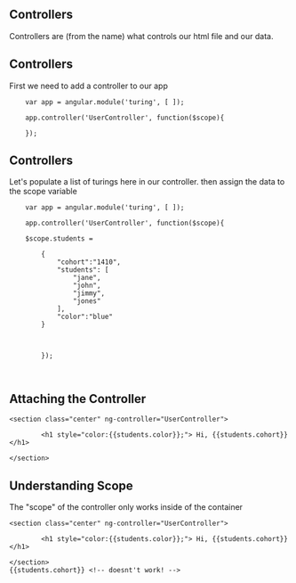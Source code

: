 ## Controllers
Controllers are (from the name) what controls our html file and our data. <!-- .element: class="fragment" -->


## Controllers
First we need to add a controller to our app
```
    var app = angular.module('turing', [ ]);

    app.controller('UserController', function($scope){

    });

```


## Controllers

Let's populate a list of turings here in our controller.
then assign the data to the scope variable
```
    var app = angular.module('turing', [ ]);

    app.controller('UserController', function($scope){

    $scope.students =

        {
            "cohort":"1410",
            "students": [
                "jane",
                "john",
                "jimmy",
                "jones"
            ],
            "color":"blue"
        }


            
        });
        
        
```



## Attaching the Controller
```
<section class="center" ng-controller="UserController">

        <h1 style="color:{{students.color}};"> Hi, {{students.cohort}}</h1>

</section>
```



## Understanding Scope
The "scope" of the controller only works inside of the container

```
<section class="center" ng-controller="UserController">

        <h1 style="color:{{students.color}};"> Hi, {{students.cohort}}</h1>

</section>
{{students.cohort}} <!-- doesnt't work! -->
```
